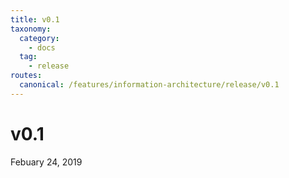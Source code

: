 ```yaml
---
title: v0.1
taxonomy:
  category: 
    - docs
  tag:
    - release
routes:
  canonical: /features/information-architecture/release/v0.1
---
```

# v0.1



Febuary 24, 2019